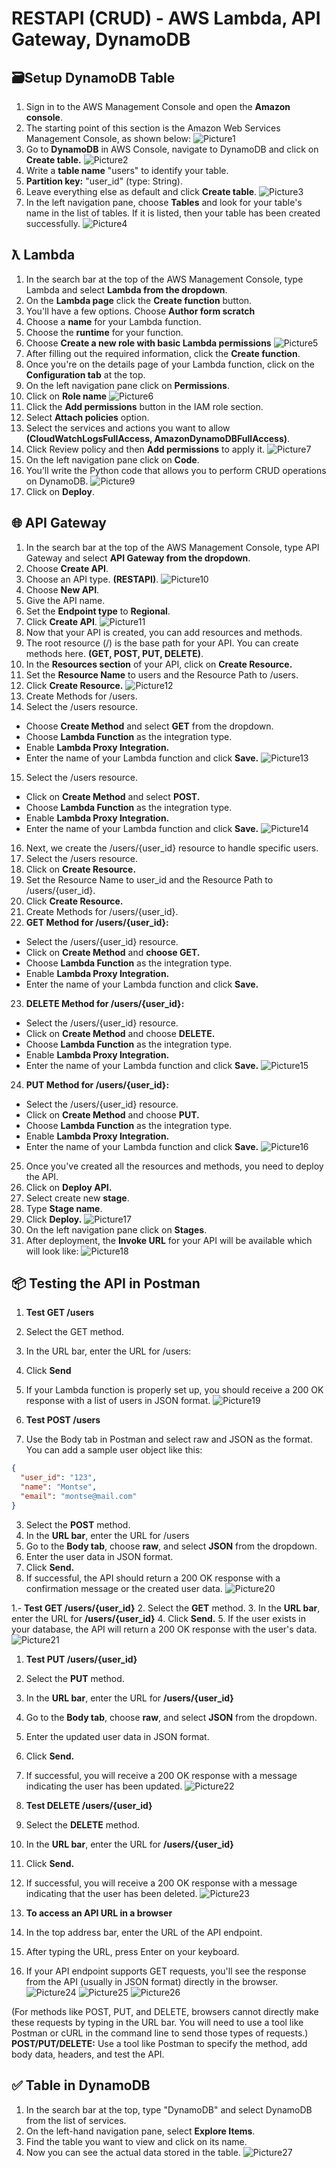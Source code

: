 # RESTAPI (CRUD) - AWS Lambda, API Gateway, DynamoDB
## 🗃️Setup DynamoDB Table
1. Sign in to the AWS Management Console and open the **Amazon console**.
2. The starting point of this section is the Amazon Web Services Management Console, as shown below:
![Picture1](https://github.com/user-attachments/assets/27eaa43c-1848-4165-8738-940609928f54)
3. Go to **DynamoDB** in AWS Console, navigate to DynamoDB and click on **Create table.**
![Picture2](https://github.com/user-attachments/assets/52a6fe73-5385-4732-86ac-191358abec3f)
4. Write a **table name** "users" to identify your table.
5. **Partition key:** "user_id" (type: String).
6. Leave everything else as default and click **Create table**.
![Picture3](https://github.com/user-attachments/assets/64e9fdc3-b0df-4153-9df0-77476629a003)
7. In the left navigation pane, choose **Tables** and look for your table's name in the list of tables. If it is listed, then your table has been created successfully.
![Picture4](https://github.com/user-attachments/assets/f079b71d-d03a-46c4-8548-bd5b72ba690e)

## ƛ Lambda 
1. In the search bar at the top of the AWS Management Console, type Lambda and select **Lambda from the dropdown**.
2. On the **Lambda page** click the **Create function** button.
3. You'll have a few options. Choose **Author form scratch**
4. Choose a **name** for your Lambda function.
5. Choose the **runtime** for your function.
6. Choose **Create a new role with basic Lambda permissions**
![Picture5](https://github.com/user-attachments/assets/e296135b-7bb1-4fcd-b7e7-a3ad423981d3)
7. After filling out the required information, click the **Create function**.
8. Once you're on the details page of your Lambda function, click on the **Configuration tab** at the top.
9. On the left navigation pane click on **Permissions**.
10. Click on **Role name**
![Picture6](https://github.com/user-attachments/assets/b9996781-76ca-4a9e-9495-7a867bf21947)
11. Click the **Add permissions** button in the IAM role section.
12. Select **Attach policies** option.
13. Select the services and actions you want to allow **(CloudWatchLogsFullAccess, AmazonDynamoDBFullAccess)**.
14. Click Review policy and then **Add permissions** to apply it.
![Picture7](https://github.com/user-attachments/assets/336280f4-3825-4cc6-8464-c09b336aeab2)
15. On the left navigation pane click on **Code**.
16. You’ll write the Python code that allows you to perform CRUD operations on DynamoDB.
![Picture9](https://github.com/user-attachments/assets/d4d68e80-81e2-4fee-af85-8f68d4688794)
17. Click on **Deploy**.

## 🌐 API Gateway
1. In the search bar at the top of the AWS Management Console, type API Gateway and select **API Gateway from the dropdown**.
2. Choose **Create API**.
3. Choose an API type. **(RESTAPI)**.
![Picture10](https://github.com/user-attachments/assets/a8d175dd-4604-4126-be82-23cea82e23e0)
4. Choose **New API**.
5. Give the API name.
6. Set the **Endpoint type** to **Regional**.
7. Click **Create API**.
![Picture11](https://github.com/user-attachments/assets/42c13d76-e838-40e6-9486-e934b42c35bb)
8. Now that your API is created, you can add resources and methods.
9. The root resource (/) is the base path for your API. You can create methods here.  **(GET, POST, PUT, DELETE)**.
10. In the **Resources section** of your API, click on **Create Resource.**
11. Set the **Resource Name** to users and the Resource Path to /users.
12. Click **Create Resource.**
![Picture12](https://github.com/user-attachments/assets/ff49f76f-9628-4408-b548-770c9b758ccc)
13. Create Methods for /users.
14. Select the /users resource.
- Choose **Create Method** and select **GET** from the dropdown.
- Choose **Lambda Function** as the integration type.
- Enable **Lambda Proxy Integration.**
- Enter the name of your Lambda function and click **Save.**
![Picture13](https://github.com/user-attachments/assets/88370a95-465a-43bd-9a4f-c9f8fb13e75c)
15. Select the /users resource.
- Click on **Create Method** and select **POST.**
- Choose **Lambda Function** as the integration type.
- Enable **Lambda Proxy Integration.**
- Enter the name of your Lambda function and click **Save.**
![Picture14](https://github.com/user-attachments/assets/738a2a45-f2e4-40aa-b856-dd37eff00ce7)
16. Next, we create the /users/{user_id} resource to handle specific users.
17. Select the /users resource.
18. Click on **Create Resource.**
19. Set the Resource Name to user_id and the Resource Path to /users/{user_id}.
20. Click **Create Resource.**
21. Create Methods for /users/{user_id}.
22. **GET Method for /users/{user_id}:**
- Select the /users/{user_id} resource.
- Click on **Create Method** and **choose GET.**
- Choose **Lambda Function** as the integration type.
- Enable **Lambda Proxy Integration.**
- Enter the name of your Lambda function and click **Save.**
23. **DELETE Method for /users/{user_id}:**
- Select the /users/{user_id} resource.
- Click on **Create Method** and choose **DELETE.**
- Choose **Lambda Function** as the integration type.
- Enable **Lambda Proxy Integration.**
- Enter the name of your Lambda function and click **Save.**
![Picture15](https://github.com/user-attachments/assets/cf0fadb2-5591-4503-8265-7a0907bf3292)
24. **PUT Method for /users/{user_id}:**
- Select the /users/{user_id} resource.
- Click on **Create Method** and choose **PUT.**
- Choose **Lambda Function** as the integration type.
- Enable **Lambda Proxy Integration.**
- Enter the name of your Lambda function and click **Save.**
![Picture16](https://github.com/user-attachments/assets/0305298c-5584-4e67-afa8-3387e3aeb269)
25. Once you've created all the resources and methods, you need to deploy the API.
26. Click on **Deploy API.**
27. Select create new **stage**.
28. Type **Stage name**.
28. Click **Deploy.**
![Picture17](https://github.com/user-attachments/assets/19627bc7-0751-4c75-9f70-c9a32e7d3dc7)
29. On the left navigation pane click on **Stages**.
30. After deployment, the **Invoke URL** for your API will be available which will look like:
![Picture18](https://github.com/user-attachments/assets/5f46e567-6a3b-4d39-b19e-e844731d1bb5)

## 📦 Testing the API in Postman
1. **Test GET /users**
2. Select the GET method.
3. In the URL bar, enter the URL for /users:
4. Click **Send**
5. If your Lambda function is properly set up, you should receive a 200 OK response with a list of users in JSON format.
![Picture19](https://github.com/user-attachments/assets/b57976a3-8a96-4da6-8a35-953f98012b40)

1. **Test POST /users**
2. Use the Body tab in Postman and select raw and JSON as the format. You can add a sample user object like this:
```json
{
  "user_id": "123",
  "name": "Montse",
  "email": "montse@mail.com"
}
```
3. Select the **POST** method.
4. In the **URL bar**, enter the URL for /users
5. Go to the **Body tab**, choose **raw**, and select **JSON** from the dropdown.
6. Enter the user data in JSON format.
7. Click **Send.**
8. If successful, the API should return a 200 OK response with a confirmation message or the created user data.
![Picture20](https://github.com/user-attachments/assets/a5a33b0e-905b-4dfb-a3c0-d77afbd5c03f)

1.- **Test GET /users/{user_id}**
2. Select the **GET** method.
3. In the **URL bar**, enter the URL for **/users/{user_id}**
4. Click **Send.**
5. If the user exists in your database, the API will return a 200 OK response with the user's data.
![Picture21](https://github.com/user-attachments/assets/ded15209-5bad-4654-abd2-3aa720e09765)

1. **Test PUT /users/{user_id}**
2. Select the **PUT** method.
3. In the **URL bar**, enter the URL for **/users/{user_id}**
4. Go to the **Body tab**, choose **raw**, and select **JSON** from the dropdown.
5. Enter the updated user data in JSON format.
6. Click **Send.**
7. If successful, you will receive a 200 OK response with a message indicating the user has been updated.
![Picture22](https://github.com/user-attachments/assets/66111f32-a16e-4b65-8294-f2d07f3a99cf)

1. **Test DELETE /users/{user_id}**
2. Select the **DELETE** method.
3. In the **URL bar**, enter the URL for **/users/{user_id}**
4. Click **Send.**
5. If successful, you will receive a 200 OK response with a message indicating that the user has been deleted.
![Picture23](https://github.com/user-attachments/assets/b464c013-5be7-4b63-8eb8-2398b16689fb)

1. **To access an API URL in a browser**
2. In the top address bar, enter the URL of the API endpoint.
3. After typing the URL, press Enter on your keyboard.
4. If your API endpoint supports GET requests, you'll see the response from the API (usually in JSON format) directly in the browser.
![Picture24](https://github.com/user-attachments/assets/355b946a-2e27-4956-b8f4-489cc2eb6666)
![Picture25](https://github.com/user-attachments/assets/14bfcb3b-f3ce-4ce7-ae4c-a8d47aeaa66a)
![Picture26](https://github.com/user-attachments/assets/9d83cf50-8a01-4688-960c-9cbc16565d22)

(For methods like POST, PUT, and DELETE, browsers cannot directly make these requests by typing in the URL bar. You will need to use a tool like Postman or cURL in the command line to send those types of requests.)
**POST/PUT/DELETE:** Use a tool like Postman to specify the method, add body data, headers, and test the API.

## ✅ Table in DynamoDB
1. In the search bar at the top, type "DynamoDB" and select DynamoDB from the list of services.
2. On the left-hand navigation pane, select **Explore Items**.
3. Find the table you want to view and click on its name.
4. Now you can see the actual data stored in the table.
![Picture27](https://github.com/user-attachments/assets/f4baf263-d19d-401d-bccd-4653a2075f20)









   










